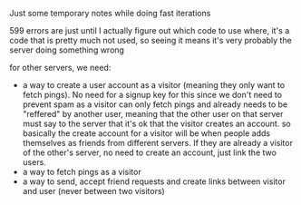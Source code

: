 Just some temporary notes while doing fast iterations


599 errors are just until I actually figure out which code to use where, it's a code that is pretty much not used, so seeing it means it's very probably the server doing something wrong

for other servers, we need:
- a way to create a user account as a visitor (meaning they only want to fetch pings). No need for a signup key for this since we don't need to prevent spam as a visitor can only fetch pings and already needs to be "reffered" by another user, meaning that the other user on that server must say to the server that it's ok that the visitor creates an account.
so basically the create account for a visitor will be when people adds themselves as friends from different servers. If they are already a visitor of the other's server, no need to create an account, just link the two users.
- a way to fetch pings as a visitor
- a way to send, accept friend requests and create links between visitor and user (never between two visitors)

